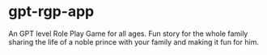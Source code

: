 # gpt-rgp-app
An GPT level Role Play Game for all ages. Fun story for the whole family sharing the life of a noble prince with your family and making it fun for him.

